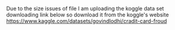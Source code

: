 Due to the size issues of file I am uploading the koggle data set downloading link below so download it from the koggle's website
https://www.kaggle.com/datasets/govindlodhi/cradit-card-froud
